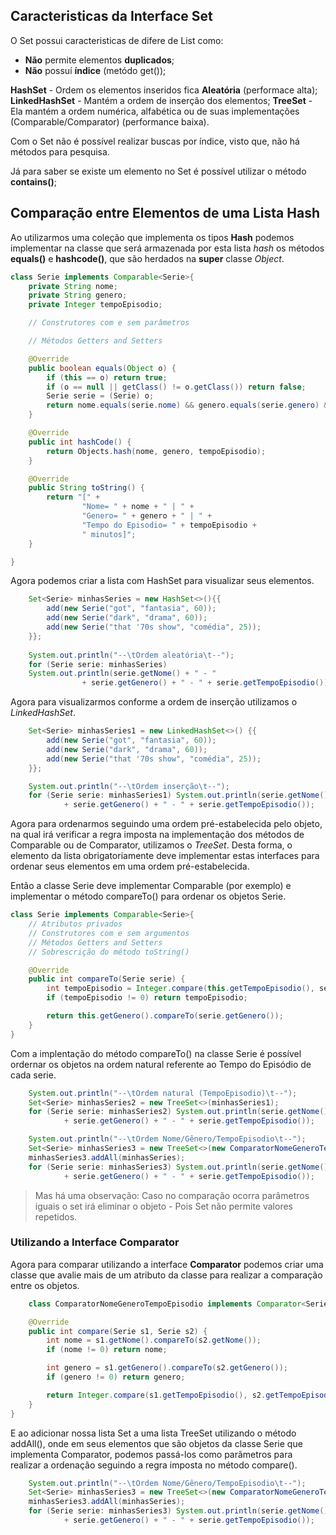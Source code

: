 ## Caracteristicas da Interface Set
O Set possui caracteristicas de difere de List como:
* **Não** permite elementos **duplicados**;
* **Não** possuí **índice** (metódo get());

**HashSet** - Ordem os elementos inseridos fica **Aleatória** (performace alta);
**LinkedHashSet** - Mantém a ordem de inserção dos elementos;
**TreeSet** - Ela mantém a ordem numérica, alfabética ou de suas implementações (Comparable/Comparator) (performance baixa).

Com o Set não é possível realizar buscas por índice, visto que, não há métodos para pesquisa.

Já para saber se existe um elemento no Set é possível utilizar o método **contains()**;

## Comparação entre Elementos de uma Lista Hash
Ao utilizarmos uma coleção que implementa os tipos **Hash** podemos implementar na classe que será armazenada por esta lista *hash* os métodos **equals()** e **hashcode()**, que são herdados na **super** classe *Object*.

```java
class Serie implements Comparable<Serie>{
    private String nome;
    private String genero;
    private Integer tempoEpisodio;

    // Construtores com e sem parâmetros

    // Métodos Getters and Setters

    @Override
    public boolean equals(Object o) {
        if (this == o) return true;
        if (o == null || getClass() != o.getClass()) return false;
        Serie serie = (Serie) o;
        return nome.equals(serie.nome) && genero.equals(serie.genero) && tempoEpisodio.equals(serie.tempoEpisodio);
    }

    @Override
    public int hashCode() {
        return Objects.hash(nome, genero, tempoEpisodio);
    }

    @Override
    public String toString() {
        return "[" +
                "Nome= " + nome + " | " +
                "Genero= " + genero + " | " +
                "Tempo do Episodio= " + tempoEpisodio +
                " minutos]";
    }

}
```

Agora podemos criar a lista com HashSet para visualizar seus elementos.
```java    
    Set<Serie> minhasSeries = new HashSet<>(){{
        add(new Serie("got", "fantasia", 60));
        add(new Serie("dark", "drama", 60));
        add(new Serie("that '70s show", "comédia", 25));
    }};
    
    System.out.println("--\tOrdem aleatória\t--");
    for (Serie serie: minhasSeries) 
    System.out.println(serie.getNome() + " - "
                + serie.getGenero() + " - " + serie.getTempoEpisodio());
```

Agora para visualizarmos conforme a ordem de inserção utilizamos o *LinkedHashSet*.
```java    
    Set<Serie> minhasSeries1 = new LinkedHashSet<>() {{
        add(new Serie("got", "fantasia", 60));
        add(new Serie("dark", "drama", 60));
        add(new Serie("that '70s show", "comédia", 25));
    }};

    System.out.println("--\tOrdem inserção\t--");
    for (Serie serie: minhasSeries1) System.out.println(serie.getNome() + " - "
            + serie.getGenero() + " - " + serie.getTempoEpisodio());
```

Agora para ordenarmos seguindo uma ordem pré-estabelecida pelo objeto, na qual irá verificar a regra imposta na implementação dos métodos de Comparable ou de Comparator, utilizamos o *TreeSet*. Desta forma, o elemento da lista obrigatoriamente deve implementar estas interfaces para ordenar seus elementos em uma ordem pré-estabelecida.

Então a classe Serie deve implementar Comparable (por exemplo) e implementar o método compareTo() para ordenar os objetos Serie.
```java
class Serie implements Comparable<Serie>{
    // Atributos privados
    // Construtores com e sem argumentos
    // Métodos Getters and Setters
    // Sobrescrição do método toString()

    @Override
    public int compareTo(Serie serie) {
        int tempoEpisodio = Integer.compare(this.getTempoEpisodio(), serie.getTempoEpisodio());
        if (tempoEpisodio != 0) return tempoEpisodio;

        return this.getGenero().compareTo(serie.getGenero());
    }
}
```

Com a implentação do método compareTo() na classe Serie é possível ordernar os objetos na ordem natural referente ao Tempo do Episódio de cada serie.
```java
    System.out.println("--\tOrdem natural (TempoEpisodio)\t--");
    Set<Serie> minhasSeries2 = new TreeSet<>(minhasSeries1);
    for (Serie serie: minhasSeries2) System.out.println(serie.getNome() + " - "
            + serie.getGenero() + " - " + serie.getTempoEpisodio());

    System.out.println("--\tOrdem Nome/Gênero/TempoEpisodio\t--");
    Set<Serie> minhasSeries3 = new TreeSet<>(new ComparatorNomeGeneroTempoEpisodio());
    minhasSeries3.addAll(minhasSeries);
    for (Serie serie: minhasSeries3) System.out.println(serie.getNome() + " - "
            + serie.getGenero() + " - " + serie.getTempoEpisodio());
```
> Mas há uma observação: Caso no comparação ocorra parâmetros iguais o set irá eliminar o objeto - Pois Set não permite valores repetidos.

### Utilizando a Interface Comparator
Agora para comparar utilizando a interface **Comparator** podemos criar uma classe que avalie mais de um atributo da classe para realizar a comparação entre os objetos.

```java
    class ComparatorNomeGeneroTempoEpisodio implements Comparator<Serie>{

    @Override
    public int compare(Serie s1, Serie s2) {
        int nome = s1.getNome().compareTo(s2.getNome());
        if (nome != 0) return nome;

        int genero = s1.getGenero().compareTo(s2.getGenero());
        if (genero != 0) return genero;

        return Integer.compare(s1.getTempoEpisodio(), s2.getTempoEpisodio());
    }
}
```

E ao adicionar nossa lista Set a uma lista TreeSet utilizando o método addAll(), onde em seus elementos que são objetos da classe Serie que implementa Comparator, podemos passá-los como parãmetros para realizar a ordenação seguindo a regra imposta no método compare().
```java
    System.out.println("--\tOrdem Nome/Gênero/TempoEpisodio\t--");
    Set<Serie> minhasSeries3 = new TreeSet<>(new ComparatorNomeGeneroTempoEpisodio());
    minhasSeries3.addAll(minhasSeries);
    for (Serie serie: minhasSeries3) System.out.println(serie.getNome() + " - "
            + serie.getGenero() + " - " + serie.getTempoEpisodio());
```